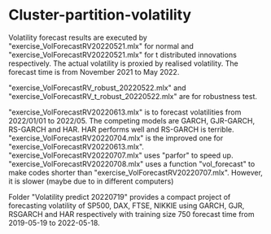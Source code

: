 # Cluster-partition-volatility

Volatility forecast results are executed by 
"exercise_VolForecastRV20220521.mlx" for normal and 
"exercise_VolForecastRV20220521.mlx" for t distributed innovations respectively. 
The actual volatility is proxied by realised volatility. The forecast time is from November 2021 to May 2022.

"exercise_VolForecastRV_robust_20220522.mlx" and "exercise_VolForecastRV_t_robust_20220522.mlx" are for robustness test.

"exercise_VolForecastRV20220613.mlx" is to forecast volatilities from 2022/01/01 to 2022/05. The competing models are GARCH, GJR-GARCH, RS-GARCH and HAR. HAR performs well and RS-GARCH is terrible.
"exercise_VolForecastRV20220704.mlx" is the improved one for "exercise_VolForecastRV20220613.mlx".
"exercise_VolForecastRV20220707.mlx" uses "parfor" to speed up. 
"exercise_VolForecastRV20220708.mlx" uses a function "vol_forecast" to make codes shorter than "exercise_VolForecastRV20220707.mlx". However, it is slower (maybe due to in different computers)

Folder "Volatility predict 20220719" provides a compact project of forecasting volatility of SP500, DAX, FTSE, NIKKIE using GARCH, GJR, RSGARCH and HAR respectively with training size 750 forecast time from 2019-05-19 to 2022-05-18.
